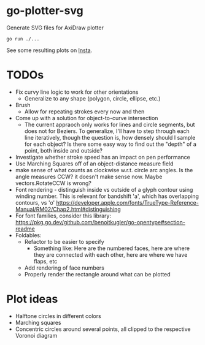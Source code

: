 # go-plotter-svg
Generate SVG files for AxiDraw plotter

`go run ./...`

See some resulting plots on [Insta](https://www.instagram.com/cube.gif/).

# TODOs

* Fix curvy line logic to work for other orientations
  * Generalize to any shape (polygon, circle, ellipse, etc.)
* Brush
	* Allow for repeating strokes every now and then
* Come up with a solution for object-to-curve intersection
  * The current appraoch only works for lines and circle segments, but does not for Beziers. To generalize, I'll have to step through each line iteratively, though the question is, how densely should I sample for each object? Is there some easy way to find out the "depth" of a point, both inside and outside?
* Investigate whether stroke speed has an impact on pen performance
* Use Marching Squares off of an object-distance measure field
* make sense of what counts as clockwise w.r.t. circle arc angles. Is the angle measures CCW? it doesn't make sense now. Maybe vectors.RotateCCW is wrong?
* Font rendering - distinguish inside vs outside of a glyph contour using winding number. This is relevant for bandshift 'a', which has overlapping contours, vs 'o'
  https://developer.apple.com/fonts/TrueType-Reference-Manual/RM02/Chap2.html#distinguishing
* For font families, consider this library:
  https://pkg.go.dev/github.com/benoitkugler/go-opentype#section-readme
* Foldables:
  * Refactor to be easier to specify
    * Something like: Here are the numbered faces, here are where they are connected with each other, here are where we have flaps, etc
  * Add rendering of face numbers
  * Properly render the rectangle around what can be plotted

# Plot ideas

* Halftone circles in different colors
* Marching squares
* Concentric circles around several points, all clipped to the respective Voronoi diagram
